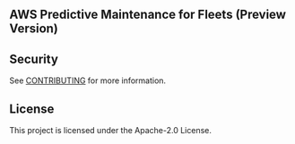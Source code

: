## AWS Predictive Maintenance for Fleets (Preview Version)


## Security

See [CONTRIBUTING](CONTRIBUTING.md#security-issue-notifications) for more information.

## License

This project is licensed under the Apache-2.0 License.

